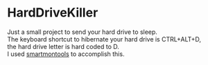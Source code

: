 # HardDriveKiller

Just a small project to send your hard drive to sleep.<br>
The keyboard shortcut to hibernate your hard drive is CTRL+ALT+D,<br>
the hard drive letter is hard coded to D.<br>
I used [smartmontools](https://www.smartmontools.org/) to accomplish this.
